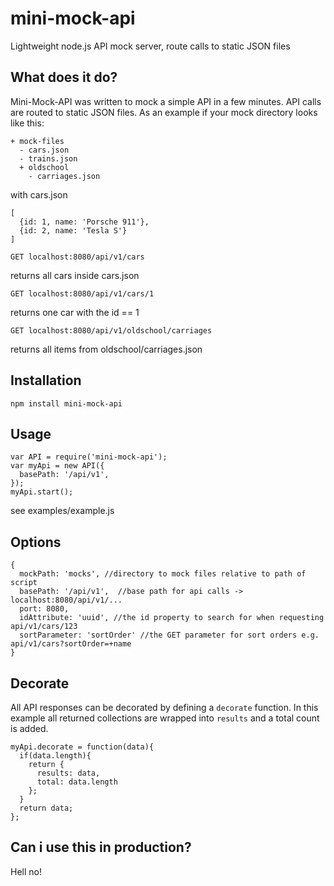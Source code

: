 # mini-mock-api
Lightweight node.js API mock server, route calls to static JSON files

## What does it do?

Mini-Mock-API was written to mock a simple API in a few minutes. API calls are routed to static JSON files.
As an example if your mock directory looks like this: 
```
+ mock-files
  - cars.json
  - trains.json
  + oldschool
    - carriages.json
```

with cars.json
```
[
  {id: 1, name: 'Porsche 911'},
  {id: 2, name: 'Tesla S'}
]
```

`GET localhost:8080/api/v1/cars`

returns all cars inside cars.json

`GET localhost:8080/api/v1/cars/1`

returns one car with the id == 1

`GET localhost:8080/api/v1/oldschool/carriages`

returns all items from oldschool/carriages.json


## Installation

`npm install mini-mock-api`

## Usage

```
var API = require('mini-mock-api');
var myApi = new API({
  basePath: '/api/v1',
});
myApi.start();
```

see examples/example.js

## Options
```
{
  mockPath: 'mocks', //directory to mock files relative to path of script
  basePath: '/api/v1',  //base path for api calls -> localhost:8080/api/v1/...
  port: 8080,
  idAttribute: 'uuid', //the id property to search for when requesting api/v1/cars/123
  sortParameter: 'sortOrder' //the GET parameter for sort orders e.g. api/v1/cars?sortOrder=+name
}
```

## Decorate

All API responses can be decorated by defining a `decorate` function. In this example all returned collections are wrapped into `results` and a total count is added.

```
myApi.decorate = function(data){
  if(data.length){
    return {
      results: data,
      total: data.length
    };
  }
  return data;
};
```

## Can i use this in production?

Hell no!
